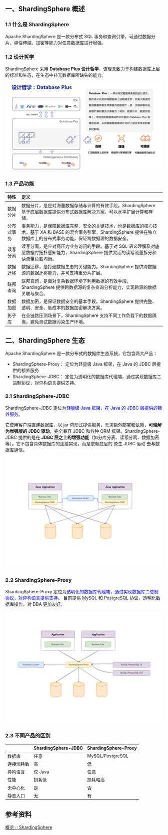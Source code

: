 ## 一、ShardingSphere  概述

### 1.1 什么是 ShardingSphere  

Apache ShardingSphere 是一款分布式 SQL 事务和查询引擎，可通过数据分片、弹性伸缩、加密等能力对任意数据库进行增强。



### 1.2 设计哲学

ShardingSphere 采用 **Database Plus 设计哲学**，该理念致力于构建数据库上层的标准和生态，在生态中补充数据库所缺失的能力。

![Design](images/design_cn.png)



### 1.3 产品功能

| 特性       | 定义                                                         |
| :--------- | :----------------------------------------------------------- |
| 数据分片   | 数据分片，是应对海量数据存储与计算的有效手段。ShardingSphere 基于底层数据库提供分布式数据库解决方案，可以水平扩展计算和存储。 |
| 分布式事务 | 事务能力，是保障数据库完整、安全的关键技术，也是数据库的核心技术。基于 XA 和 BASE 的混合事务引擎，ShardingSphere 提供在独立数据库上的分布式事务功能，保证跨数据源的数据安全。 |
| 读写分离   | 读写分离，是应对高压力业务访问的手段。基于对 SQL 语义理解及对底层数据库拓扑感知能力，ShardingSphere 提供灵活的读写流量拆分和读流量负载均衡。 |
| 数据迁移   | 数据迁移，是打通数据生态的关键能力。ShardingSphere 提供跨数据源的数据迁移能力，并可支持重分片扩展。 |
| 联邦查询   | 联邦查询，是面对复杂数据环境下利用数据的有效手段。ShardingSphere 提供跨数据源的复杂查询分析能力，实现跨源的数据关联与聚合。 |
| 数据加密   | 数据加密，是保证数据安全的基本手段。ShardingSphere 提供完整、透明、安全、低成本的数据加密解决方案。 |
| 影子库     | 在全链路压测场景下，ShardingSphere 支持不同工作负载下的数据隔离，避免测试数据污染生产环境。 |



## 二、ShardingSphere  生态

Apache ShardingSphere 是一款分布式的数据库生态系统，它包含两大产品：

- ShardingSphere-Proxy： 定位为轻量级 Java 框架，在 Java 的 JDBC 层提供的额外服务
- ShardingSphere-JDBC： 定位为透明化的数据库代理端，通过实现数据库二进制协议，对异构语言提供支持。



### 2.1 ShardingSphere-JDBC 

ShardingSphere-JDBC 定位为<font color="blue">轻量级 Java 框架，在 Java 的 JDBC 层提供的额外服务</font>。

 它使用客户端直连数据库，以 jar 包形式提供服务，无需额外部署和依赖，**可理解为增强版的 JDBC 驱动**，完全兼容 JDBC 和各种 ORM 框架。ShardingSphere-JDBC 提供的是在 **JDBC 层之上的增强功能**（如分库分表、读写分离、数据加密等）。它不包含具体数据库的连接实现，而是依赖底层的 原生 JDBC 驱动 去与数据库通信。



![img](images/shardingsphere-jdbc_v3.png)

### 2.2 ShardingSphere-Proxy

ShardingSphere-Proxy 定位为<font color="blue">透明化的数据库代理端，通过实现数据库二进制协议，对异构语言提供支持</font>。 目前提供 MySQL 和 PostgreSQL 协议，透明化数据库操作，对 DBA 更加友好。

![img](images/shardingsphere-proxy_v2.png)





### 2.3 不同产品的区别

|            | ShardingSphere-JDBC | ShardingSphere-Proxy |
| :--------- | :------------------ | -------------------- |
| 数据库     | 任意                | MySQL/PostgreSQL     |
| 连接消耗数 | 高                  | 低                   |
| 异构语言   | 仅 Java             | 任意                 |
| 性能       | 损耗低              | 损耗略高             |
| 无中心化   | 是                  | 否                   |
| 静态入口   | 无                  | 有                   |





## 参考资料

[概览 :: ShardingSphere](https://shardingsphere.apache.org/document/current/cn/overview/)
